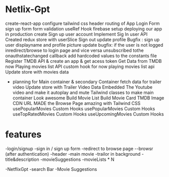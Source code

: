 # Netlix-Gpt

create-react-app
configure tailwind css
header
routing of App 
Login Form
sign up form
form validation
useRef Hook
firebase setup
deploying our app in production
create Sign up user account
Implement Sig In user API
Created redux store with userSlice
Sign out
update profile
Bugfix : sign up user displayname and profile picture update
bugfix: if the user is not logged inredirect/browse to login page and vice versa
unsubscribed tothe onauthstatechanged callback
add hardcoded values to the constants file
Register TMDB API & create an  app & get acess token
Get Data from TMDB now Playing movies list API
custom hook for now playing movies list api
Update store with movies data
- planning for Main container  & secondary Container
fetch data for trailer video
Update store with Trailer Video Data
Embedded The Youtube video and make it autoplay and mute
Tailwind classes to make main container Look awesome
Build Movie List
Build Movie Card
TMDB Image CDN URL 
MADE the Browse Page amazing with Tailwind CSS
usePopularMovies Custom Hooks
usePopularMovies Custom Hooks
useTopRatedMovies Custom Hooks
useUpcomingMovies Custom Hooks

# features

-login/signup 
     -sign in / sign up form 
     -redirect to browse page
--browsr (after authentication)
      -header
      -main movie
         -trailor in background
         -title&description
         -movieSuggestions
            -movieLists * N

-NetflixGpt
  -search Bar
  -Movie Suggestions